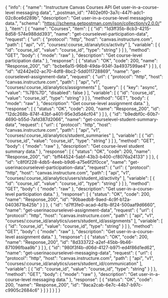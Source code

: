 {
  "info": {
    "name": "Instructure Canvas Courses API Get user-in-a-course-level messaging data",
    "_postman_id": "7402e0f0-3a7c-447f-adc1-02c8ce6d289b",
    "description": "Get user-in-a-course-level messaging data.",
    "schema": "https://schema.getpostman.com/json/collection/v2.0.0/"
  },
  "item": [
    {
      "name": "Courses",
      "item": [
        {
          "id": "1d3ff35b-8cb3-4215-8d58-574e988dd393",
          "name": "get-courselevel-participation-data",
          "request": {
            "url": {
              "protocol": "http",
              "host": "canvas.instructure.com",
              "path": [
                "api",
                "v1",
                "courses/:course_id/analytics/activity"
              ],
              "variable": [
                {
                  "id": "course_id",
                  "value": "course_id",
                  "type": "string"
                }
              ]
            },
            "method": "GET",
            "body": {
              "mode": "raw"
            },
            "description": "Get course-level participation data."
          },
          "response": [
            {
              "status": "OK",
              "code": 200,
              "name": "Response_200",
              "id": "bcbe6a15-96b8-49da-934f-3a4937599ae4"
            }
          ]
        },
        {
          "id": "d2442e02-ac70-4df8-8bc2-5dd011728869",
          "name": "get-courselevel-assignment-data",
          "request": {
            "url": {
              "protocol": "http",
              "host": "canvas.instructure.com",
              "path": [
                "api",
                "v1",
                "courses/:course_id/analytics/assignments"
              ],
              "query": [
                {
                  "key": "async",
                  "value": "%7B%7D",
                  "disabled": false
                }
              ],
              "variable": [
                {
                  "id": "course_id",
                  "value": "course_id",
                  "type": "string"
                }
              ]
            },
            "method": "GET",
            "body": {
              "mode": "raw"
            },
            "description": "Get course-level assignment data."
          },
          "response": [
            {
              "status": "OK",
              "code": 200,
              "name": "Response_200",
              "id": "12dc268b-874f-43bf-a401-95e3d5d4cf04"
            }
          ]
        },
        {
          "id": "b9edbf0c-60b7-4690-b55d-7afd387d2066",
          "name": "get-courselevel-student-summary-data",
          "request": {
            "url": {
              "protocol": "http",
              "host": "canvas.instructure.com",
              "path": [
                "api",
                "v1",
                "courses/:course_id/analytics/student_summaries"
              ],
              "variable": [
                {
                  "id": "course_id",
                  "value": "course_id",
                  "type": "string"
                }
              ]
            },
            "method": "GET",
            "body": {
              "mode": "raw"
            },
            "description": "Get course-level student summary data."
          },
          "response": [
            {
              "status": "OK",
              "code": 200,
              "name": "Response_200",
              "id": "bff44524-5abf-43b3-b400-cf8076a24133"
            }
          ]
        },
        {
          "id": "c8f0f228-4db5-4eeb-b9d6-a75e6f2f0cce",
          "name": "get-userinacourselevel-participation-data",
          "request": {
            "url": {
              "protocol": "http",
              "host": "canvas.instructure.com",
              "path": [
                "api",
                "v1",
                "courses/:course_id/analytics/users/student_id/activity"
              ],
              "variable": [
                {
                  "id": "course_id",
                  "value": "course_id",
                  "type": "string"
                }
              ]
            },
            "method": "GET",
            "body": {
              "mode": "raw"
            },
            "description": "Get user-in-a-course-level participation data."
          },
          "response": [
            {
              "status": "OK",
              "code": 200,
              "name": "Response_200",
              "id": "90baedb8-9aed-4c9f-b12a-0403671b425b"
            }
          ]
        },
        {
          "id": "d7ff3fe0-acad-4d1b-8f24-500aaf9d6660",
          "name": "get-userinacourselevel-assignment-data",
          "request": {
            "url": {
              "protocol": "http",
              "host": "canvas.instructure.com",
              "path": [
                "api",
                "v1",
                "courses/:course_id/analytics/users/student_id/assignments"
              ],
              "variable": [
                {
                  "id": "course_id",
                  "value": "course_id",
                  "type": "string"
                }
              ]
            },
            "method": "GET",
            "body": {
              "mode": "raw"
            },
            "description": "Get user-in-a-course-level assignment data."
          },
          "response": [
            {
              "status": "OK",
              "code": 200,
              "name": "Response_200",
              "id": "8d333722-a2ef-45bb-9b46-871096fbaa9b"
            }
          ]
        },
        {
          "id": "980f3f4b-d06d-4127-b971-ed4f86d1ed62",
          "name": "get-userinacourselevel-messaging-data",
          "request": {
            "url": {
              "protocol": "http",
              "host": "canvas.instructure.com",
              "path": [
                "api",
                "v1",
                "courses/:course_id/analytics/users/student_id/communication"
              ],
              "variable": [
                {
                  "id": "course_id",
                  "value": "course_id",
                  "type": "string"
                }
              ]
            },
            "method": "GET",
            "body": {
              "mode": "raw"
            },
            "description": "Get user-in-a-course-level messaging data."
          },
          "response": [
            {
              "status": "OK",
              "code": 200,
              "name": "Response_200",
              "id": "9aca2cab-6e7c-44b7-b97c-c9905c2684c6"
            }
          ]
        }
      ]
    }
  ]
}